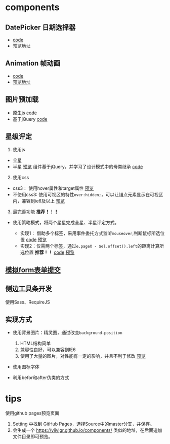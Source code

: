 # components

## DatePicker 日期选择器
- [code](https://github.com/viivLgr/components/tree/master/DatePicker)
- [预览地址](https://viivlgr.github.io/components/DatePicker/index.html)

## Animation 帧动画
- [code](https://github.com/viivLgr/components/tree/master/Animation)
- [预览地址](https://viivlgr.github.io/components/Animation/demo/index.html)


## 图片预加载
- 原生js [code](https://github.com/viivLgr/components/blob/master/Animation/src/imageLoader.js)
- 基于jQuery [code](https://github.com/viivLgr/components/blob/master/PreLoading/Camaro/preload.js)

## 星级评定
1. 使用js
- 全星 
- 半星
[预览](https://viivlgr.github.io/components/Start/index3.html)
组件基于jQuery，并学习了设计模式中的母类继承 [code](https://github.com/viivLgr/components/tree/master/Start)
2. 使用css
- css3： 使用hover属性和target属性 [预览](https://viivlgr.github.io/components/Start/index4.html)
- 不使用css3: 使用可视区的特性`over:hidden;`，可以让锚点元素显示在可视区内，兼容到ie6及以上 [预览](https://viivlgr.github.io/components/Start/index5.html)
3. 最完善功能 **推荐！！！**
- 使用策略模式，将两个星星完成全星、半星评定方式。

    - 实现1： 借助多个标签，采用事件委托方式监听`mouseover`,判断鼠标所选位置
        [code](https://github.com/viivLgr/components/blob/master/Start/index8.html)
        [预览](https://viivlgr.github.io/components/Start/index8.html)
    - 实现2：仅需两个标签，通过`e.pageX - $el.offset().left`的距离计算所选位置 **推荐！！**
        [code](https://github.com/viivLgr/components/blob/master/Start/index9.html)
        [预览](https://viivlgr.github.io/components/Start/index9.html)

## [模拟form表单提交](https://github.com/viivLgr/components/tree/master/FormAjax)

## 侧边工具条开发
使用Sass、RequireJS
## 实现方式
- 使用背景图片：精灵图，通过改变`background-position`
    1. HTML结构简单
    2. 兼容性良好，可以兼容到IE6
    3. 使用了大量的图片，对性能有一定的影响，并且不利于修改
    [预览](https://viivlgr.github.io/components/Toolbar/tool1.html)

- 使用图标字体

- 利用befor和after伪类的方式

# tips
使用github pages预览页面
1. Setting 中找到 GitHub Pages，选择Source中的master分支，并保存。
2. 会生成一个 https://viivlgr.github.io/components/ 类似的地址，在后面追加文件目录即可预览。